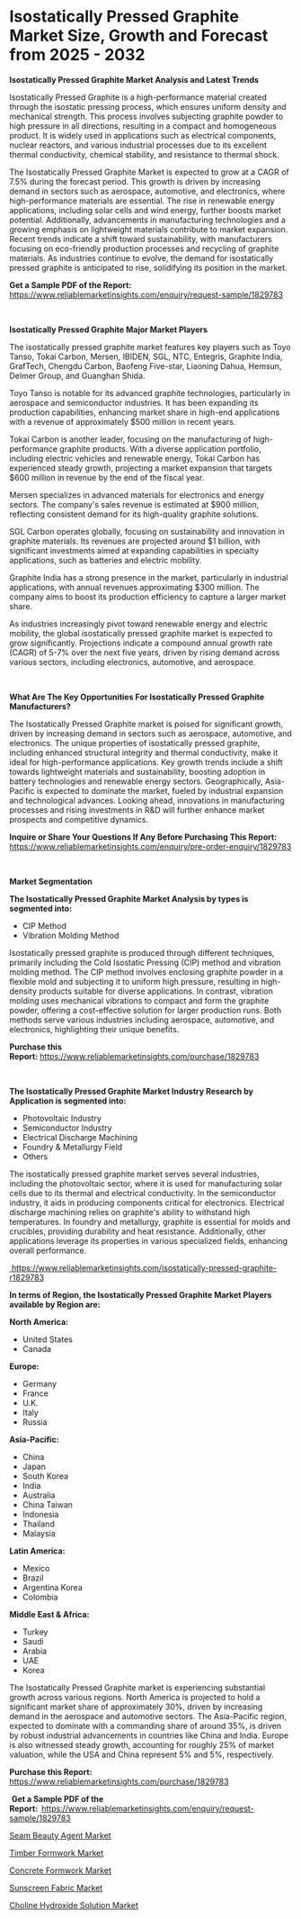 <p><h1>Isostatically Pressed Graphite Market Size, Growth and Forecast from 2025 - 2032</h1></p><p><strong>Isostatically Pressed Graphite Market Analysis and Latest Trends</strong></p>
<p><p>Isostatically Pressed Graphite is a high-performance material created through the isostatic pressing process, which ensures uniform density and mechanical strength. This process involves subjecting graphite powder to high pressure in all directions, resulting in a compact and homogeneous product. It is widely used in applications such as electrical components, nuclear reactors, and various industrial processes due to its excellent thermal conductivity, chemical stability, and resistance to thermal shock.</p><p>The Isostatically Pressed Graphite Market is expected to grow at a CAGR of 7.5% during the forecast period. This growth is driven by increasing demand in sectors such as aerospace, automotive, and electronics, where high-performance materials are essential. The rise in renewable energy applications, including solar cells and wind energy, further boosts market potential. Additionally, advancements in manufacturing technologies and a growing emphasis on lightweight materials contribute to market expansion. Recent trends indicate a shift toward sustainability, with manufacturers focusing on eco-friendly production processes and recycling of graphite materials. As industries continue to evolve, the demand for isostatically pressed graphite is anticipated to rise, solidifying its position in the market.</p></p>
<p><strong>Get a Sample PDF of the Report:&nbsp;</strong> <a href="https://www.reliablemarketinsights.com/enquiry/request-sample/1829783?utm_campaign=2013&utm_medium=2&utm_source=Github&utm_content=ia&utm_term=02042025&utm_id=isostatically-pressed-graphite">https://www.reliablemarketinsights.com/enquiry/request-sample/1829783</a></p>
<p>&nbsp;</p>
<p><strong>Isostatically Pressed Graphite Major Market Players</strong></p>
<p><p>The isostatically pressed graphite market features key players such as Toyo Tanso, Tokai Carbon, Mersen, IBIDEN, SGL, NTC, Entegris, Graphite India, GrafTech, Chengdu Carbon, Baofeng Five-star, Liaoning Dahua, Hemsun, Delmer Group, and Guanghan Shida. </p><p>Toyo Tanso is notable for its advanced graphite technologies, particularly in aerospace and semiconductor industries. It has been expanding its production capabilities, enhancing market share in high-end applications with a revenue of approximately $500 million in recent years.</p><p>Tokai Carbon is another leader, focusing on the manufacturing of high-performance graphite products. With a diverse application portfolio, including electric vehicles and renewable energy, Tokai Carbon has experienced steady growth, projecting a market expansion that targets $600 million in revenue by the end of the fiscal year.</p><p>Mersen specializes in advanced materials for electronics and energy sectors. The company's sales revenue is estimated at $900 million, reflecting consistent demand for its high-quality graphite solutions. </p><p>SGL Carbon operates globally, focusing on sustainability and innovation in graphite materials. Its revenues are projected around $1 billion, with significant investments aimed at expanding capabilities in specialty applications, such as batteries and electric mobility.</p><p>Graphite India has a strong presence in the market, particularly in industrial applications, with annual revenues approximating $300 million. The company aims to boost its production efficiency to capture a larger market share.</p><p>As industries increasingly pivot toward renewable energy and electric mobility, the global isostatically pressed graphite market is expected to grow significantly. Projections indicate a compound annual growth rate (CAGR) of 5-7% over the next five years, driven by rising demand across various sectors, including electronics, automotive, and aerospace.</p></p>
<p>&nbsp;</p>
<p><strong>What Are The Key Opportunities For Isostatically Pressed Graphite Manufacturers?</strong></p>
<p><p>The Isostatically Pressed Graphite market is poised for significant growth, driven by increasing demand in sectors such as aerospace, automotive, and electronics. The unique properties of isostatically pressed graphite, including enhanced structural integrity and thermal conductivity, make it ideal for high-performance applications. Key growth trends include a shift towards lightweight materials and sustainability, boosting adoption in battery technologies and renewable energy sectors. Geographically, Asia-Pacific is expected to dominate the market, fueled by industrial expansion and technological advances. Looking ahead, innovations in manufacturing processes and rising investments in R&D will further enhance market prospects and competitive dynamics.</p></p>
<p><strong>Inquire or Share Your Questions If Any Before Purchasing This Report:</strong> <a href="https://www.reliablemarketinsights.com/enquiry/pre-order-enquiry/1829783?utm_campaign=2013&utm_medium=2&utm_source=Github&utm_content=ia&utm_term=02042025&utm_id=isostatically-pressed-graphite">https://www.reliablemarketinsights.com/enquiry/pre-order-enquiry/1829783</a></p>
<p>&nbsp;</p>
<p><strong>Market Segmentation</strong></p>
<p><strong>The Isostatically Pressed Graphite Market Analysis by types is segmented into:</strong></p>
<p><ul><li>CIP Method</li><li>Vibration Molding Method</li></ul></p>
<p><p>Isostatically pressed graphite is produced through different techniques, primarily including the Cold Isostatic Pressing (CIP) method and vibration molding method. The CIP method involves enclosing graphite powder in a flexible mold and subjecting it to uniform high pressure, resulting in high-density products suitable for diverse applications. In contrast, vibration molding uses mechanical vibrations to compact and form the graphite powder, offering a cost-effective solution for larger production runs. Both methods serve various industries including aerospace, automotive, and electronics, highlighting their unique benefits.</p></p>
<p><strong>Purchase this Report:&nbsp;</strong><a href="https://www.reliablemarketinsights.com/purchase/1829783?utm_campaign=2013&utm_medium=2&utm_source=Github&utm_content=ia&utm_term=02042025&utm_id=isostatically-pressed-graphite">https://www.reliablemarketinsights.com/purchase/1829783</a></p>
<p>&nbsp;</p>
<p><strong>The Isostatically Pressed Graphite Market Industry Research by Application is segmented into:</strong></p>
<p><ul><li>Photovoltaic Industry</li><li>Semiconductor Industry</li><li>Electrical Discharge Machining</li><li>Foundry & Metallurgy Field</li><li>Others</li></ul></p>
<p><p>The isostatically pressed graphite market serves several industries, including the photovoltaic sector, where it is used for manufacturing solar cells due to its thermal and electrical conductivity. In the semiconductor industry, it aids in producing components critical for electronics. Electrical discharge machining relies on graphite's ability to withstand high temperatures. In foundry and metallurgy, graphite is essential for molds and crucibles, providing durability and heat resistance. Additionally, other applications leverage its properties in various specialized fields, enhancing overall performance.</p></p>
<p><a href="https://www.reliablemarketinsights.com/isostatically-pressed-graphite-r1829783?utm_campaign=2013&utm_medium=2&utm_source=Github&utm_content=ia&utm_term=02042025&utm_id=isostatically-pressed-graphite">&nbsp;https://www.reliablemarketinsights.com/isostatically-pressed-graphite-r1829783</a></p>
<p><strong>In terms of Region, the Isostatically Pressed Graphite Market Players available by Region are:</strong></p>
<p>
    <p> <strong> North America: </strong>
        <ul>
            <li>United States</li>
            <li>Canada</li>
        </ul>
        </p> 
    <p> <strong> Europe: </strong>
        <ul>
            <li>Germany</li>
            <li>France</li>
            <li>U.K.</li>
            <li>Italy</li>
            <li>Russia</li>
        </ul>
        </p> 
    <p> <strong> Asia-Pacific: </strong>
        <ul>
            <li>China</li>
            <li>Japan</li>
            <li>South Korea</li>
            <li>India</li>
            <li>Australia</li>
            <li>China Taiwan</li>
            <li>Indonesia</li>
            <li>Thailand</li>
            <li>Malaysia</li>
        </ul>
        </p> 
    <p> <strong> Latin America: </strong>
        <ul>
            <li>Mexico</li>
            <li>Brazil</li>
            <li>Argentina Korea</li>
            <li>Colombia</li>
        </ul>
        </p> 
    <p> <strong> Middle East & Africa: </strong>
        <ul>
            <li>Turkey</li>
            <li>Saudi</li>
            <li>Arabia</li>
            <li>UAE</li>
            <li>Korea</li>
        </ul>
    </p>
    </p>
<p><p>The Isostatically Pressed Graphite market is experiencing substantial growth across various regions. North America is projected to hold a significant market share of approximately 30%, driven by increasing demand in the aerospace and automotive sectors. The Asia-Pacific region, expected to dominate with a commanding share of around 35%, is driven by robust industrial advancements in countries like China and India. Europe is also witnessed steady growth, accounting for roughly 25% of market valuation, while the USA and China represent 5% and 5%, respectively.</p></p>
<p><strong>Purchase this Report: </strong><a href="https://www.reliablemarketinsights.com/purchase/1829783?utm_campaign=2013&utm_medium=2&utm_source=Github&utm_content=ia&utm_term=02042025&utm_id=isostatically-pressed-graphite">https://www.reliablemarketinsights.com/purchase/1829783</a></p>
<p>&nbsp;<strong>Get a Sample PDF of the Report:&nbsp;&nbsp;</strong><a href="https://www.reliablemarketinsights.com/enquiry/request-sample/1829783?utm_campaign=2013&utm_medium=2&utm_source=Github&utm_content=ia&utm_term=02042025&utm_id=isostatically-pressed-graphite">https://www.reliablemarketinsights.com/enquiry/request-sample/1829783</a></p>
<p><strong></strong></p>
<p><p><a href="https://github.com/shongranch73/Market-Research-Report-List-1/blob/main/seam-beauty-agent-market.md?utm_campaign=2013&utm_medium=2&utm_source=Github&utm_content=ia&utm_term=02042025&utm_id=isostatically-pressed-graphite">Seam Beauty Agent Market</a></p><p><a href="https://github.com/gierlravasty/Market-Research-Report-List-1/blob/main/timber-formwork-market.md?utm_campaign=2013&utm_medium=2&utm_source=Github&utm_content=ia&utm_term=02042025&utm_id=isostatically-pressed-graphite">Timber Formwork Market</a></p><p><a href="https://github.com/marfosamiko7/Market-Research-Report-List-1/blob/main/concrete-formwork-market.md?utm_campaign=2013&utm_medium=2&utm_source=Github&utm_content=ia&utm_term=02042025&utm_id=isostatically-pressed-graphite">Concrete Formwork Market</a></p><p><a href="https://github.com/sakourkishev/Market-Research-Report-List-1/blob/main/sunscreen-fabric-market.md?utm_campaign=2013&utm_medium=2&utm_source=Github&utm_content=ia&utm_term=02042025&utm_id=isostatically-pressed-graphite">Sunscreen Fabric Market</a></p><p><a href="https://github.com/amourdeeks8j/Market-Research-Report-List-1/blob/main/choline-hydroxide-solution-market.md?utm_campaign=2013&utm_medium=2&utm_source=Github&utm_content=ia&utm_term=02042025&utm_id=isostatically-pressed-graphite">Choline Hydroxide Solution Market</a></p></p>